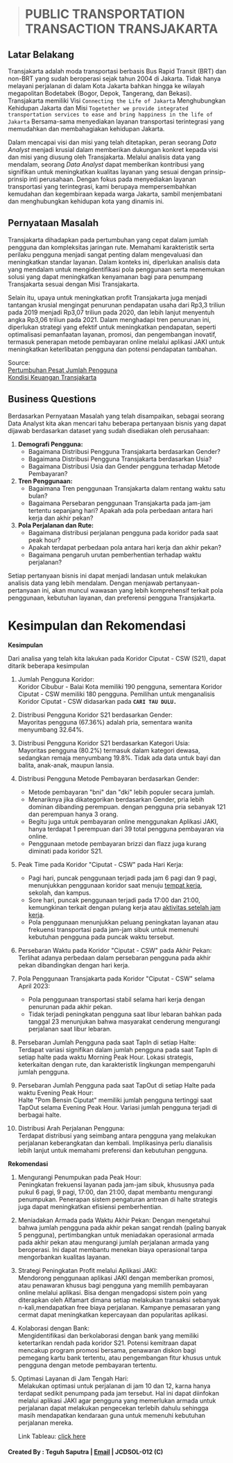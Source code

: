 >#  PUBLIC TRANSPORTATION TRANSACTION TRANSJAKARTA

## Latar Belakang
Transjakarta adalah moda transportasi berbasis Bus Rapid Transit (BRT) dan non-BRT yang sudah beroperasi sejak tahun 2004 di Jakarta. Tidak hanya melayani perjalanan di dalam Kota Jakarta bahkan hingga ke wilayah megapolitan Bodetabek (Bogor, Depok, Tangerang, dan Bekasi). Transjakarta memiliki Visi `Connecting the Life of Jakarta` Menghubungkan Kehidupan Jakarta dan Misi `Togetether we provide integrated transportation services to ease and bring happiness in the life of Jakarta` Bersama-sama menyediakan layanan transportasi terintegrasi yang memudahkan dan membahagiakan kehidupan Jakarta.

Dalam mencapai visi dan misi yang telah ditetapkan, peran seorang *Data Analyst* menjadi krusial dalam memberikan dukungan konkret kepada visi dan misi yang diusung oleh Transjakarta. Melalui analisis data yang mendalam, seorang *Data Analyst* dapat memberikan kontribusi yang signifikan untuk meningkatkan kualitas layanan yang sesuai dengan prinsip-prinsip inti perusahaan. Dengan fokus pada menyediakan layanan transportasi yang terintegrasi, kami berupaya mempersembahkan kemudahan dan kegembiraan kepada warga Jakarta, sambil menjembatani dan menghubungkan kehidupan kota yang dinamis ini.

## Pernyataan Masalah

Transjakarta dihadapkan pada pertumbuhan yang cepat dalam jumlah pengguna dan kompleksitas jaringan rute. Memahami karakteristik serta perilaku pengguna menjadi sangat penting dalam mengevaluasi dan meningkatkan standar layanan. Dalam konteks ini, diperlukan analisis data yang mendalam untuk mengidentifikasi pola penggunaan serta menemukan solusi yang dapat meningkatkan kenyamanan bagi para penumpang Transjakarta sesuai dengan Misi Transjakarta.

Selain itu, upaya untuk meningkatkan profit Transjakarta juga menjadi tantangan krusial mengingat penurunan pendapatan usaha dari Rp3,3 triliun pada 2019 menjadi Rp3,07 triliun pada 2020, dan lebih lanjut menyentuh angka Rp3,06 triliun pada 2021. Dalam menghadapi tren penurunan ini, diperlukan strategi yang efektif untuk meningkatkan pendapatan, seperti optimalisasi pemanfaatan layanan, promosi, dan pengembangan inovatif, termasuk penerapan metode pembayaran online melalui aplikasi JAKI untuk meningkatkan keterlibatan pengguna dan potensi pendapatan tambahan.

Source: <br>
[Pertumbuhan Pesat Jumlah Pengguna](https://bisnispro.id/pengguna-transjakarta-naik-hingga-800-ribu-orang-per-hari/) <br>
[Kondisi Keuangan Transjakarta](https://www.cnnindonesia.com/ekonomi/20230411171428-92-936355/mengintip-kondisi-keuangan-transjakarta-di-tengah-isu-tarif-naik)

## Business Questions
Berdasarkan Pernyataan Masalah yang telah disampaikan, sebagai seorang Data Analyst kita akan mencari tahu beberapa pertanyaan bisnis yang dapat dijawab berdasarkan dataset yang sudah disediakan oleh perusahaan:

1. **Demografi Pengguna:**
    - Bagaimana Distribusi Pengguna Transjakarta berdasarkan Gender?
    - Bagaimana Distribusi Pengguna Transjakarta berdasarkan Usia?
    - Bagaimana Distribusi Usia dan Gender pengguna terhadap Metode Pembayaran? 
2. **Tren Penggunaan:**
    - Bagaimana Tren penggunaan Transjakarta dalam rentang waktu satu bulan?
    - Bagaimana Persebaran penggunaan Transjakarta pada jam-jam tertentu sepanjang hari? Apakah ada pola perbedaan antara hari kerja dan akhir pekan?
3. **Pola Perjalanan dan Rute:**
    - Bagaimana distribusi perjalanan pengguna pada koridor pada saat peak hour?
    - Apakah terdapat perbedaan pola antara hari kerja dan akhir pekan?
    - Bagaimana pengaruh urutan pemberhentian terhadap waktu perjalanan?

Setiap pertanyaan bisnis ini dapat menjadi landasan untuk melakukan analisis data yang lebih mendalam. Dengan menjawab pertanyaan-pertanyaan ini, akan muncul wawasan yang lebih komprehensif terkait pola penggunaan, kebutuhan layanan, dan preferensi pengguna Transjakarta.

# Kesimpulan dan Rekomendasi 

**Kesimpulan**

Dari analisa yang telah kita lakukan pada Koridor Ciputat - CSW (S21), dapat ditarik beberapa kesimpulan

1. Jumlah Pengguna Koridor: <br>
   Koridor Cibubur - Balai Kota memiliki 190 pengguna, sementara Koridor Ciputat - CSW memiliki 180 pengguna. Pemilihan untuk menganalisis Koridor Ciputat - CSW didasarkan pada **`CARI TAU DULU.`**

2. Distribusi Pengguna Koridor S21 berdasarkan Gender: <br>
   Mayoritas pengguna (67.36%) adalah pria, sementara wanita menyumbang 32.64%.

3. Distribusi Pengguna Koridor S21 berdasarkan Kategori Usia: <br>
   Mayoritas pengguna (80.2%) termasuk dalam kategori dewasa, sedangkan remaja menyumbang 19.8%. Tidak ada data untuk bayi dan balita, anak-anak, maupun lansia.

4. Distribusi Pengguna Metode Pembayaran berdasarkan Gender: <br>
   - Metode pembayaran "bni" dan "dki" lebih populer secara jumlah.
   - Menariknya jika dikategorikan berdasarkan Gender, pria lebih dominan dibanding perempuan. dengan pengguna pria sebanyak 121 dan perempuan hanya 3 orang. 
   - Begitu juga untuk pembayaran online menggunakan Aplikasi JAKI, hanya terdapat 1 perempuan  dari 39 total pengguna pembayaran via online.
   - Penggunaan metode pembayaran brizzi dan flazz juga kurang diminati pada koridor S21.

5. Peak Time pada Koridor "Ciputat - CSW" pada Hari Kerja:<br>
   - Pagi hari, puncak penggunaan terjadi pada jam 6 pagi dan 9 pagi, menunjukkan penggunaan koridor saat menuju [tempat kerja](https://megapolitan.kompas.com/read/2023/02/18/01450021/rute-transjabodetabek-s21-csw-ciputat), sekolah, dan kampus.
   - Sore hari, puncak penggunaan terjadi pada 17:00 dan 21:00, kemungkinan terkait dengan pulang kerja atau [aktivitas setelah jam kerja](https://megapolitan.kompas.com/read/2023/02/18/01450021/rute-transjabodetabek-s21-csw-ciputat).
   - Pola penggunaan menunjukkan peluang peningkatan layanan atau frekuensi transportasi pada jam-jam sibuk untuk memenuhi kebutuhan pengguna pada puncak waktu tersebut.

6. Persebaran Waktu pada Koridor "Ciputat - CSW" pada Akhir Pekan: <br>
   Terlihat adanya perbedaan dalam persebaran pengguna pada akhir pekan dibandingkan dengan hari kerja.

7. Pola Penggunaan Transjakarta pada Koridor "Ciputat - CSW" selama April 2023: <br>
   - Pola penggunaan transportasi stabil selama hari kerja dengan penurunan pada akhir pekan. 
   - Tidak terjadi peningkatan pengguna saat libur lebaran bahkan pada tanggal 23 menunjukan bahwa masyarakat cenderung mengurangi perjalanan saat libur lebaran.
8. Persebaran Jumlah Pengguna pada saat TapIn di setiap Halte:<br>
   Terdapat variasi signifikan dalam jumlah pengguna pada saat TapIn di setiap halte pada waktu Morning Peak Hour. Lokasi strategis, keterkaitan dengan rute, dan karakteristik lingkungan mempengaruhi jumlah pengguna.

9. Persebaran Jumlah Pengguna pada saat TapOut di setiap Halte pada waktu Evening Peak Hour:<br>
   Halte "Pom Bensin Ciputat" memiliki jumlah pengguna tertinggi saat TapOut selama Evening Peak Hour. Variasi jumlah pengguna terjadi di berbagai halte.

10. Distribusi Arah Perjalanan Pengguna: <br>
   Terdapat distribusi yang seimbang antara pengguna yang melakukan perjalanan keberangkatan dan kembali. Implikasinya perlu dianalisis lebih lanjut untuk memahami preferensi dan kebutuhan pengguna.

   **Rekomendasi**

1. Mengurangi Penumpukan pada Peak Hour: <br>
    Peningkatan frekuensi layanan pada jam-jam sibuk, khususnya pada pukul 6 pagi, 9 pagi, 17:00, dan 21:00, dapat membantu mengurangi penumpukan. Penerapan sistem pengaturan antrean di halte strategis juga dapat meningkatkan efisiensi pemberhentian.
2. Meniadakan Armada pada Waktu Akhir Pekan:
    Dengan mengetahui bahwa jumlah pengguna pada akhir pekan sangat rendah (paling banyak 5 pengguna), pertimbangkan untuk meniadakan operasional armada pada akhir pekan atau mengurangi jumlah perjalanan armada yang beroperasi. Ini dapat membantu menekan biaya operasional tanpa mengorbankan kualitas layanan. 
3. Strategi Peningkatan Profit melalui Aplikasi JAKI: <br>
    Mendorong penggunaan aplikasi JAKI dengan memberikan promosi, atau penawaran khusus bagi pengguna yang memilih pembayaran online melalui aplikasi. Bisa dengan mengadopsi sistem poin yang diterapkan oleh Alfamart dimana setiap melakukan transaksi sebanyak n-kali,mendapatkan free biaya perjalanan. Kampanye pemasaran yang cermat dapat meningkatkan kepercayaan dan popularitas aplikasi.
4. Kolaborasi dengan Bank: <br>
    Mengidentifikasi dan berkolaborasi dengan bank yang memiliki ketertarikan rendah pada koridor S21. Potensi kemitraan dapat mencakup program promosi bersama, penawaran diskon bagi pemegang kartu bank tertentu, atau pengembangan fitur khusus untuk pengguna dengan metode pembayaran tertentu.
5. Optimasi Layanan di Jam Tengah Hari: <br>
    Melakukan optimasi untuk perjalanan di jam 10 dan 12, karna hanya terdapat sedikit penumpang pada jam tersebut. Hal ini dapat diinfokan melalui aplikasi JAKI agar pengguna yang memerlukan armada untuk perjalanan dapat melakukan pengecekan terlebih dahulu sehingga masih mendapatkan kendaraan guna untuk memenuhi kebutuhan perjalanan mereka.

    Link Tableau: [click here](https://public.tableau.com/app/profile/teguh.saputra4922/viz/Transjakarta_17050260690670/Dashboard1)

#### Created By : Teguh Saputra | [Email](hi.teguhsaputra@gmail.com) | JCDSOL-012 (C)